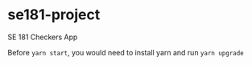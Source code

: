 # se181-project
SE 181 Checkers App

Before `yarn start`, you would need to install yarn and run `yarn upgrade`

